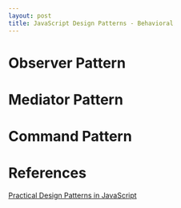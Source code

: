 ```yaml
---
layout: post
title: JavaScript Design Patterns - Behavioral
---
```


# Observer Pattern

# Mediator Pattern

# Command Pattern


# References
[Practical Design Patterns in JavaScript](https://app.pluralsight.com/library/courses/javascript-practical-design-patterns)  
